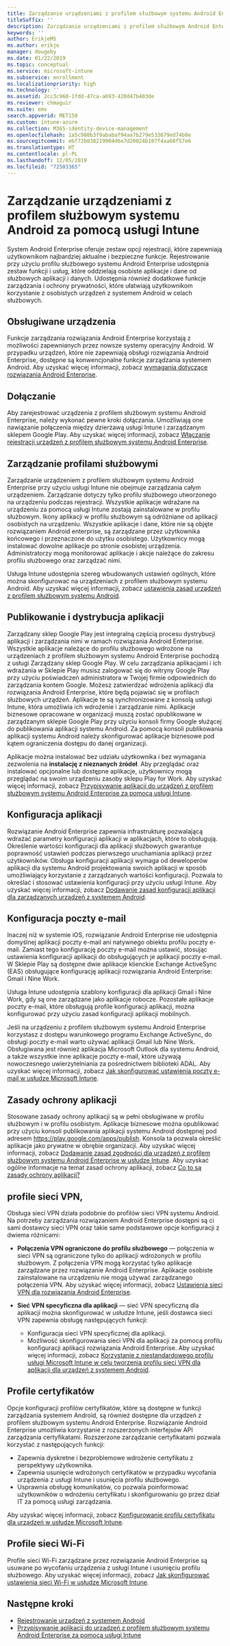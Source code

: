 ```yaml
---
title: Zarządzanie urządzeniami z profilem służbowym systemu Android Enterprise w usłudze Microsoft Intune
titleSuffix: ''
description: Zarządzanie urządzeniami z profilem służbowym Android Enterprise przez usługę Microsoft Intune udostępnia dodatkowe funkcje zarządzania i ochrony prywatności, które ułatwiają użytkownikom korzystanie z osobistych urządzeń z systemem Android w celach służbowych.
keywords: ''
author: ErikjeMS
ms.author: erikje
manager: dougeby
ms.date: 01/22/2019
ms.topic: conceptual
ms.service: microsoft-intune
ms.subservice: enrollment
ms.localizationpriority: high
ms.technology: ''
ms.assetid: 2cc3c960-1fdd-47ca-a693-420d47b403de
ms.reviewer: chmaguir
ms.suite: ems
search.appverid: MET150
ms.custom: intune-azure
ms.collection: M365-identity-device-management
ms.openlocfilehash: 1a5c980b3f9ababaf94aa7b279e533679ed74b0e
ms.sourcegitcommit: ebf72b038219904d6e7d20024b107f4aa68f57e6
ms.translationtype: HT
ms.contentlocale: pl-PL
ms.lasthandoff: 12/05/2019
ms.locfileid: "72503365"
---
```

# <a name="manage-android-work-profile-devices-with-intune"></a>Zarządzanie urządzeniami z profilem służbowym systemu Android za pomocą usługi Intune

System Android Enterprise oferuje zestaw opcji rejestracji, które zapewniają użytkownikom najbardziej aktualne i bezpieczne funkcje. Rejestrowanie przy użyciu profilu służbowego systemu Android Enterprise udostępnia zestaw funkcji i usług, które oddzielają osobiste aplikacje i dane od służbowych aplikacji i danych. Udostępnia również dodatkowe funkcje zarządzania i ochrony prywatności, które ułatwiają użytkownikom korzystanie z osobistych urządzeń z systemem Android w celach służbowych. 

## <a name="supported-devices"></a>Obsługiwane urządzenia

Funkcje zarządzania rozwiązania Android Enterprise korzystają z możliwości zapewnianych przez nowsze systemy operacyjny Android. W przypadku urządzeń, które nie zapewniają obsługi rozwiązania Android Enterprise, dostępne są konwencjonalne funkcje zarządzania systemem Android. Aby uzyskać więcej informacji, zobacz [wymagania dotyczące rozwiązania Android Enterprise](https://support.google.com/work/android/answer/6174145?hl=en&ref_topic=6151012).

## <a name="onboarding"></a>Dołączanie

Aby zarejestrować urządzenia z profilem służbowym systemu Android Enterprise, należy wykonać pewne kroki dołączania. Umożliwiają one nawiązanie połączenia między dzierżawą usługi Intune i zarządzanym sklepem Google Play. Aby uzyskać więcej informacji, zobacz [Włączanie rejestracji urządzeń z profilem służbowym systemu Android Enterprise](android-work-profile-enroll.md).

## <a name="work-profile-management"></a>Zarządzanie profilami służbowymi

Zarządzanie urządzeniem z profilem służbowym systemu Android Enterprise przy użyciu usługi Intune nie obejmuje zarządzania całym urządzeniem. Zarządzanie dotyczy tylko profilu służbowego utworzonego na urządzeniu podczas rejestracji. Wszystkie aplikacje wdrażane na urządzeniu za pomocą usługi Intune zostają zainstalowane w profilu służbowym. Ikony aplikacji w profilu służbowym są odróżniane od aplikacji osobistych na urządzeniu. Wszystkie aplikacje i dane, które nie są objęte rozwiązaniem Android enterprise, są zarządzane przez użytkownika końcowego i przeznaczone do użytku osobistego. Użytkownicy mogą instalować dowolne aplikacje po stronie osobistej urządzenia. Administratorzy mogą monitorować aplikacje i akcje należące do zakresu profilu służbowego oraz zarządzać nimi.

Usługa Intune udostępnia szereg wbudowanych ustawień ogólnych, które można skonfigurować na urządzeniach z profilem służbowym systemu Android. Aby uzyskać więcej informacji, zobacz [ustawienia zasad urządzeń z profilem służbowym systemu Android](../protect/compliance-policy-create-android-for-work.md).

## <a name="app-publishing-and-distribution"></a>Publikowanie i dystrybucja aplikacji

Zarządzany sklep Google Play jest integralną częścią procesu dystrybucji aplikacji i zarządzania nimi w ramach rozwiązania Android Enterprise. Wszystkie aplikacje należące do profilu służbowego wdrożone na urządzeniach z profilem służbowym systemu Android Enterprise pochodzą z usługi Zarządzany sklep Google Play. W celu zarządzania aplikacjami i ich wdrażania w Sklepie Play musisz zalogować się do witryny Google Play przy użyciu poświadczeń administratora w Twojej firmie odpowiednich do zarządzania kontem Google. Możesz zatwierdzać wdrożenia aplikacji dla rozwiązania Android Enterprise, które będą pojawiać się w profilach służbowych urządzeń. Aplikacje te są synchronizowane z konsolą usługi Intune, która umożliwia ich wdrożenie i zarządzanie nimi. Aplikacje biznesowe opracowane w organizacji muszą zostać opublikowane w zarządzanym sklepie Google Play przy użyciu konsoli firmy Google służącej do publikowania aplikacji systemu Android. Za pomocą konsoli publikowania aplikacji systemu Android należy skonfigurować aplikacje biznesowe pod kątem ograniczenia dostępu do danej organizacji.

Aplikacje można instalować bez udziału użytkownika i bez wymagania zezwolenia na **instalację z nieznanych źródeł**. Aby przeglądać oraz instalować opcjonalne lub dostępne aplikacje, użytkownicy mogą przeglądać na swoim urządzeniu zasoby sklepu Play for Work. Aby uzyskać więcej informacji, zobacz [Przypisywanie aplikacji do urządzeń z profilem służbowym systemu Android Enterprise za pomocą usługi Intune](../apps/apps-add-android-for-work.md).

## <a name="app-configuration"></a>Konfiguracja aplikacji

Rozwiązanie Android Enterprise zapewnia infrastrukturę pozwalającą wdrażać parametry konfiguracji aplikacji w aplikacjach, które to obsługują. Określenie wartości konfiguracji dla aplikacji służbowych gwarantuje poprawność ustawień podczas pierwszego uruchamiania aplikacji przez użytkowników. Obsługa konfiguracji aplikacji wymaga od deweloperów aplikacji dla systemu Android projektowania swoich aplikacji w sposób umożliwiający korzystanie z zarządzanych wartości konfiguracji. Pozwala to określać i stosować ustawienia konfiguracji przy użyciu usługi Intune. Aby uzyskać więcej informacji, zobacz [Dodawanie zasad konfiguracji aplikacji dla zarządzanych urządzeń z systemem Android](../apps/app-configuration-policies-use-android.md).

## <a name="email-configuration"></a>Konfiguracja poczty e-mail

Inaczej niż w systemie iOS, rozwiązanie Android Enterprise nie udostępnia domyślnej aplikacji poczty e-mail ani natywnego obiektu profilu poczty e-mail. Zamiast tego konfigurację poczty e-mail można ustawić, stosując ustawienia konfiguracji aplikacji do obsługujących je aplikacji poczty e-mail. W Sklepie Play są dostępne dwie aplikacje klienckie Exchange ActiveSync (EAS) obsługujące konfigurację aplikacji rozwiązania Android Enterprise: Gmail i Nine Work.

Usługa Intune udostępnia szablony konfiguracji dla aplikacji Gmail i Nine Work, gdy są one zarządzane jako aplikacje robocze. Pozostałe aplikacje poczty e-mail, które obsługują profile konfiguracji aplikacji, można konfigurować przy użyciu zasad konfiguracji aplikacji mobilnych.

Jeśli na urządzeniu z profilem służbowym systemu Android Enterprise korzystasz z dostępu warunkowego programu Exchange ActiveSync, do obsługi poczty e-mail warto używać aplikacji Gmail lub Nine Work. Obsługiwana jest również aplikacja Microsoft Outlook dla systemu Android, a także wszystkie inne aplikacje poczty e-mail, które używają nowoczesnego uwierzytelniania za pośrednictwem biblioteki ADAL. Aby uzyskać więcej informacji, zobacz [Jak skonfigurować ustawienia poczty e-mail w usłudze Microsoft Intune](../configuration/email-settings-configure.md).

## <a name="app-protection-policies"></a>Zasady ochrony aplikacji

Stosowane zasady ochrony aplikacji są w pełni obsługiwane w profilu służbowym i w profilu osobistym. Aplikacje biznesowe można opublikować przy użyciu konsoli publikowania aplikacji systemu Android dostępnej pod adresem https://play.google.com/apps/publish. Konsola ta pozwala określić aplikacje jako prywatne w obrębie organizacji. Aby uzyskać więcej informacji, zobacz [Dodawanie zasad zgodności dla urządzeń z profilem służbowym systemu Android Enterprise w usłudze Intune](../protect/compliance-policy-create-android-for-work.md). Aby uzyskać ogólne informacje na temat zasad ochrony aplikacji, zobacz [Co to są zasady ochrony aplikacji?](../apps/app-protection-policy.md)

## <a name="vpn-profiles"></a>profile sieci VPN,

Obsługa sieci VPN działa podobnie do profilów sieci VPN systemu Android. Na potrzeby zarządzania rozwiązaniem Android Enterprise dostępni są ci sami dostawcy sieci VPN oraz takie same podstawowe opcje konfiguracji z dwiema różnicami:

- **Połączenia VPN ograniczone do profilu służbowego** — połączenia w sieci VPN są ograniczone tylko do aplikacji wdrożonych w profilu służbowym. Z połączenia VPN mogą korzystać tylko aplikacje zarządzane przez rozwiązanie Android Enterprise. Aplikacje osobiste zainstalowane na urządzeniu nie mogą używać zarządzanego połączenia VPN. Aby uzyskać więcej informacji, zobacz [Ustawienia sieci VPN dla rozwiązania Android Enterprise](../configuration/vpn-settings-android-enterprise.md).

- **Sieć VPN specyficzna dla aplikacji** — sieć VPN specyficzną dla aplikacji można skonfigurować w usłudze Intune, jeśli dostawca sieci VPN zapewnia obsługę następujących funkcji:
  - Konfiguracja sieci VPN specyficznej dla aplikacji.
  - Możliwość skonfigurowania sieci VPN dla aplikacji za pomocą profilu konfiguracji aplikacji rozwiązania Android Enterprise.
  Aby uzyskać więcej informacji, zobacz [Korzystanie z niestandardowego profilu usługi Microsoft Intune w celu tworzenia profilu sieci VPN dla aplikacji dla urządzeń z systemem Android](../configuration/android-pulse-secure-per-app-vpn.md).

## <a name="certificate-profiles"></a>Profile certyfikatów

Opcje konfiguracji profilów certyfikatów, które są dostępne w funkcji zarządzania systemem Android, są również dostępne dla urządzeń z profilem służbowym systemu Android Enterprise. Rozwiązanie Android Enterprise umożliwia korzystanie z rozszerzonych interfejsów API zarządzania certyfikatami. Rozszerzone zarządzanie certyfikatami pozwala korzystać z następujących funkcji:

- Zapewnia dyskretne i bezproblemowe wdrożenie certyfikatu z perspektywy użytkownika.
- Zapewnia usunięcie wdrożonych certyfikatów w przypadku wycofania urządzenia z usługi Intune i usunięcia profilu służbowego.
- Usprawnia obsługę komunikatów, co pozwala poinformować użytkowników o wdrożeniu certyfikatu i skonfigurowaniu go przez dział IT za pomocą usługi zarządzania.

Aby uzyskać więcej informacji, zobacz [Konfigurowanie profilu certyfikatu dla urządzeń w usłudze Microsoft Intune](../protect/certificates-configure.md).

## <a name="wi-fi-profiles"></a>Profile sieci Wi-Fi

Profile sieci Wi-Fi zarządzane przez rozwiązanie Android Enterprise są usuwane po wycofaniu urządzenia z usługi Intune i usunięciu profilu służbowego. Aby uzyskać więcej informacji, zobacz [Jak skonfigurować ustawienia sieci Wi-Fi w usłudze Microsoft Intune](../configuration/wi-fi-settings-configure.md).

## <a name="next-steps"></a>Następne kroki
- [Rejestrowanie urządzeń z systemem Android](android-enroll.md)
- [Przypisywanie aplikacji do urządzeń z profilem służbowym systemu Android Enterprise za pomocą usługi Intune](../apps/apps-add-android-for-work.md)

